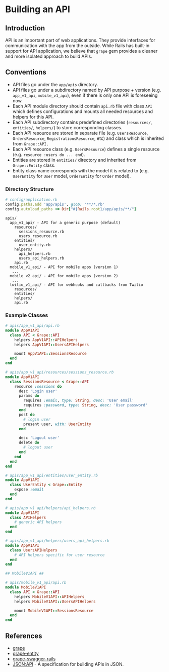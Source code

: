 # Building an API

## Introduction

API is an important part of web applications. They provide interfaces for communication with the app from the outside. While Rails has built-in support for API application, we believe that `grape` gem provides a cleaner and more isolated approach to build APIs.

## Conventions

* API files go under the `app/apis` directory.
* API files go under a subdirectory named by API purpose + version (e.g. `app_v1_api`, `mobile_v1_api`), even if there is only one API is foreseeing now.
* Each API module directory should contain `api.rb` file with class `API` which defines configurations and mounts all needed resources and helpers for this API.
* Each API subdirectory contains predefined directories (`resources/`, `entities/`, `helpers/`) to store corresponding classes.
* Each API resource are stored in separate file (e.g. `UsersResource`, `OrdersResource`, `RegistrationsResource`, etc) and class which is inherited from `Grape::API.`
* Each API resource class (e.g. `UsersResource`) defines a single resource (e.g. `resource :users do ... end`).
* Entities are stored in `entities/` directory and inherited from `Grape::Entity` class.
* Entity class name corresponds with the model it is related to (e.g. `UserEntity` for `User` model, `OrderEntity` for `Order` model).

### Directory Structure

```ruby
# config/application.rb
config.paths.add 'app/apis', glob: '**/*.rb'
config.autoload_paths += Dir["#{Rails.root}/app/apis/**/"]
```

```
apis/
  app_v1_api/ - API for a generic purpose (default)
    resources/
      sessions_resource.rb
      users_resource.rb
    entities/
      user_entity.rb
    helpers/
      api_helpers.rb
      users_api_helpers.rb
    api.rb
  mobile_v1_api/ - API for mobile apps (version 1)
   ...
  mobile_v2_api/ - API for mobile apps (version 2)
   ...
  twilio_v1_api/ - API for webhooks and callbacks from Twilio
    resources/
    entities/
    helpers/
    api.rb
```

### Example Classes

```ruby
# apis/app_v1_api/api.rb
module AppV1API
  class API < Grape::API
    helpers AppV1API::APIHelpers
    helpers AppV1API::UsersAPIHelpers

    mount AppV1API::SessionsResource
  end
end

# apis/app_v1_api/resources/sessions_resource.rb
module AppV1API
  class SessionsResource < Grape::API
    resource :sessions do
      desc 'Login user'
      params do
        requires :email, type: String, desc: 'User email'
        requires :password, type: String, desc: 'User password'
      end
      post do
        # login user
        present user, with: UserEntity
      end

      desc 'Logout user'
      delete do
        # logout user
      end
    end
  end
end

# apis/app_v1_api/entities/user_entity.rb
module AppV1API
  class UserEntity < Grape::Entity
    expose :email
  end
end

# apis/app_v1_api/helpers/api_helpers.rb
module AppV1API
  class APIHelpers
    # generic API helpers
  end
end

# apis/app_v1_api/helpers/users_api_helpers.rb
module AppV1API
  class UsersAPIHelpers
    # API helpers specific for user resource
  end
end

## MobileV1API ##

# apis/mobile_v1_api/api.rb
module MobileV1API
  class API < Grape::API
    helpers MobileV1API::APIHelpers
    helpers MobileV1API::UsersAPIHelpers

    mount MobileV1API::SessionsResource
  end
end
```

## References

* [grape](https://github.com/ruby-grape/grape)
* [grape-entity](https://github.com/ruby-grape/grape-entity)
* [grape-swagger-rails](https://github.com/ruby-grape/grape-swagger-rails)
* [JSON:API](https://jsonapi.org) - A specification for building APIs in JSON.
